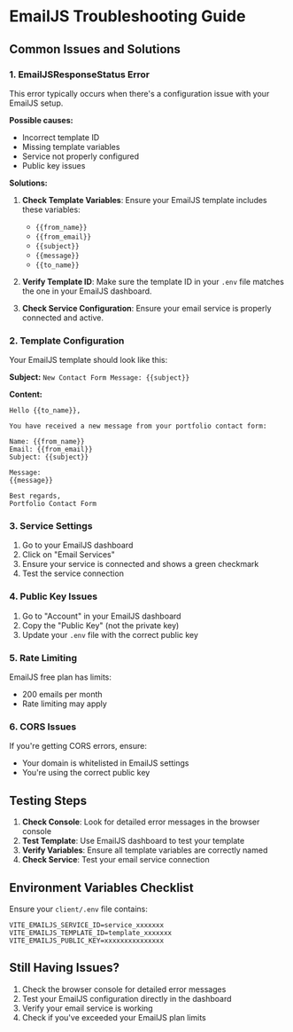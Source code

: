 # EmailJS Troubleshooting Guide

## Common Issues and Solutions

### 1. EmailJSResponseStatus Error

This error typically occurs when there's a configuration issue with your EmailJS setup.

**Possible causes:**

- Incorrect template ID
- Missing template variables
- Service not properly configured
- Public key issues

**Solutions:**

1. **Check Template Variables**: Ensure your EmailJS template includes these variables:

   - `{{from_name}}`
   - `{{from_email}}`
   - `{{subject}}`
   - `{{message}}`
   - `{{to_name}}`

2. **Verify Template ID**: Make sure the template ID in your `.env` file matches the one in your EmailJS dashboard.

3. **Check Service Configuration**: Ensure your email service is properly connected and active.

### 2. Template Configuration

Your EmailJS template should look like this:

**Subject:** `New Contact Form Message: {{subject}}`

**Content:**

```
Hello {{to_name}},

You have received a new message from your portfolio contact form:

Name: {{from_name}}
Email: {{from_email}}
Subject: {{subject}}

Message:
{{message}}

Best regards,
Portfolio Contact Form
```

### 3. Service Settings

1. Go to your EmailJS dashboard
2. Click on "Email Services"
3. Ensure your service is connected and shows a green checkmark
4. Test the service connection

### 4. Public Key Issues

1. Go to "Account" in your EmailJS dashboard
2. Copy the "Public Key" (not the private key)
3. Update your `.env` file with the correct public key

### 5. Rate Limiting

EmailJS free plan has limits:

- 200 emails per month
- Rate limiting may apply

### 6. CORS Issues

If you're getting CORS errors, ensure:

- Your domain is whitelisted in EmailJS settings
- You're using the correct public key

## Testing Steps

1. **Check Console**: Look for detailed error messages in the browser console
2. **Test Template**: Use EmailJS dashboard to test your template
3. **Verify Variables**: Ensure all template variables are correctly named
4. **Check Service**: Test your email service connection

## Environment Variables Checklist

Ensure your `client/.env` file contains:

```
VITE_EMAILJS_SERVICE_ID=service_xxxxxxx
VITE_EMAILJS_TEMPLATE_ID=template_xxxxxxx
VITE_EMAILJS_PUBLIC_KEY=xxxxxxxxxxxxxxx
```

## Still Having Issues?

1. Check the browser console for detailed error messages
2. Test your EmailJS configuration directly in the dashboard
3. Verify your email service is working
4. Check if you've exceeded your EmailJS plan limits
